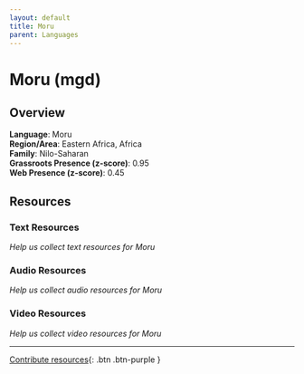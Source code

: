 ```yaml
---
layout: default
title: Moru
parent: Languages
---
```


# Moru (mgd)

## Overview

**Language**: Moru  
**Region/Area**: Eastern Africa, Africa  
**Family**: Nilo-Saharan  
**Grassroots Presence (z-score)**: 0.95  
**Web Presence (z-score)**: 0.45  

## Resources

### Text Resources
*Help us collect text resources for Moru*

### Audio Resources
*Help us collect audio resources for Moru*

### Video Resources
*Help us collect video resources for Moru*

---

[Contribute resources](https://forms.office.com/e/1SfLJx3u1r){: .btn .btn-purple }
